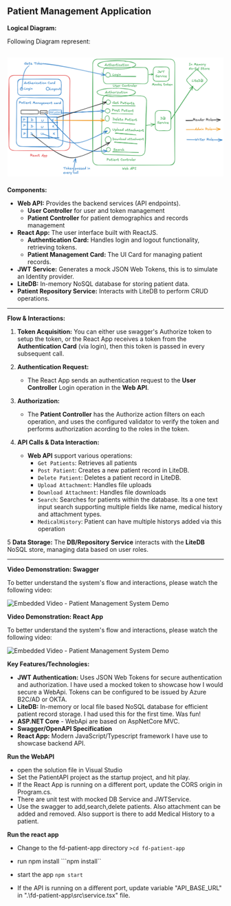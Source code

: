 ## Patient Management Application

**Logical Diagram:**

Following Diagram represent:
 
![Logical Diagram](./Logical-Diagram.png) 
---

**Components:**

*   **Web API:** Provides the backend services (API endpoints).
    - **User Controller** for user and token management
    - **Patient Controller** for patient demographics and records management
*   **React App:** The user interface built with ReactJS.
    -  **Authentication Card:** Handles login and logout functionality, retrieving tokens.
    - **Patient Management Card:**  The UI Card for managing patient records.
*   **JWT Service:**  Generates a mock JSON Web Tokens, this is to simulate an Identity provider.
*   **LiteDB:** In-memory NoSQL database for storing patient data.
*   **Patient Repository Service:** Interacts with LiteDB to perform CRUD operations.


---

**Flow & Interactions:**

1.  **Token Acquisition:** You can either use swagger's Authorize token to setup the token, or the React App receives a token from the **Authentication Card** (via login), then this token is passed in every subsequent call.

2.  **Authentication Request:**
    *   The React App sends an authentication request to the **User Controller** Login operation in the **Web API**.

3.  **Authorization:** 
    * The **Patient Controller** has the Authorize action filters on each operation, and uses the configured validator to verify the token and performs authorization acording to the roles in the token.

4.  **API Calls & Data Interaction:**
    *   **Web API** support various operations:
        *   `Get Patients`: Retrieves all patients 
        *    `Post Patient`: Creates a new patient record in LiteDB.
        *   `Delete Patient`: Deletes a patient record in LiteDB.
        *   `Upload Attachment`:  Handles file uploads
        *   `Download Attachment`: Handles file downloads 
        *   `Search`: Searches for patients within the database. Its a one text input search supporting multiple fields like name, medical history and attachment types.
        *   `MedicalHistory`: Patient can have multiple historys added via this operation

5 **Data Storage:** The **DB/Repository Service** interacts with the **LiteDB** NoSQL store, managing data based on user roles.

---

**Video Demonstration: Swagger**

To better understand the system's flow and interactions, please watch the following video:

![Embedded Video - Patient Management System Demo](./swagger-demo.gif) 

**Video Demonstration: React App**

To better understand the system's flow and interactions, please watch the following video:

![Embedded Video - Patient Management System Demo](./react-app-demo.gif) 


**Key Features/Technologies:**

*   **JWT Authentication:**  Uses JSON Web Tokens for secure authentication and authorization. I have used a mocked token to showcase how I would secure a WebApi. Tokens can be configured to be issued by Azure B2C/AD or OKTA.
*   **LiteDB:** In-memory or local file based NoSQL database for efficient patient record storage. I had used this for the first time. Was fun!
*   **ASP.NET Core** - WebApi are based on AspNetCore MVC. 
*   **Swagger/OpenAPI Specification** 
*   **React App:** Modern JavaScript/Typescript framework I have use to showcase backend API.


**Run the WebAPI**
- open the solution file in Visual Studio
- Set the PatientAPI project as the startup project, and hit play.
- If the React App is running on a different port, update the CORS origin in Program.cs.
- There are unit test with mocked DB Service and JWTService.
- Use the swagger to add,search,delete patients. Also attachment can be added and removed. Also support is there to add Medical History to a patient.

**Run the react app**
- Change to the fd-patient-app directory
``>cd fd-patient-app``

- run npm install
```npm install``

- start the app
``npm start``

- If the API is running on a different port, update variable "API_BASE_URL" in ".\fd-patient-app\src\service.tsx" file.



